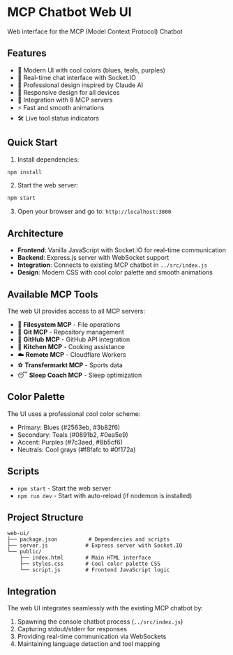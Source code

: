# MCP Chatbot Web UI

Web interface for the MCP (Model Context Protocol) Chatbot

## Features

- 🎨 Modern UI with cool colors (blues, teals, purples)
- 💬 Real-time chat interface with Socket.IO
- 🤖 Professional design inspired by Claude AI
- 📱 Responsive design for all devices
- 🔧 Integration with 8 MCP servers
- ⚡ Fast and smooth animations
- 🛠️ Live tool status indicators

## Quick Start

1. Install dependencies:
```bash
npm install
```

2. Start the web server:
```bash
npm start
```

3. Open your browser and go to: `http://localhost:3000`

## Architecture

- **Frontend**: Vanilla JavaScript with Socket.IO for real-time communication
- **Backend**: Express.js server with WebSocket support
- **Integration**: Connects to existing MCP chatbot in `../src/index.js`
- **Design**: Modern CSS with cool color palette and smooth animations

## Available MCP Tools

The web UI provides access to all MCP servers:
- 📁 **Filesystem MCP** - File operations
- 🔧 **Git MCP** - Repository management  
- 🐙 **GitHub MCP** - GitHub API integration
- 🍳 **Kitchen MCP** - Cooking assistance
- ☁️ **Remote MCP** - Cloudflare Workers
- ⚽ **Transfermarkt MCP** - Sports data
- 😴 **Sleep Coach MCP** - Sleep optimization

## Color Palette

The UI uses a professional cool color scheme:
- Primary: Blues (#2563eb, #3b82f6)
- Secondary: Teals (#0891b2, #0ea5e9) 
- Accent: Purples (#7c3aed, #8b5cf6)
- Neutrals: Cool grays (#f8fafc to #0f172a)

## Scripts

- `npm start` - Start the web server
- `npm run dev` - Start with auto-reload (if nodemon is installed)

## Project Structure

```
web-ui/
├── package.json          # Dependencies and scripts
├── server.js            # Express server with Socket.IO
└── public/
    ├── index.html       # Main HTML interface
    ├── styles.css       # Cool color palette CSS
    └── script.js        # Frontend JavaScript logic
```

## Integration

The web UI integrates seamlessly with the existing MCP chatbot by:
1. Spawning the console chatbot process (`../src/index.js`)
2. Capturing stdout/stderr for responses
3. Providing real-time communication via WebSockets
4. Maintaining language detection and tool mapping
